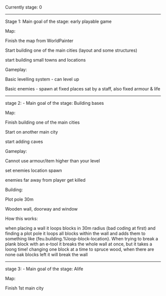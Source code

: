 Currently stage: 0

---
Stage 1: Main goal of the stage: early playable game

Map:

Finish the map from WorldPainter

Start building one of the main cities (layout and some structures)

start building small towns and locations


Gameplay:

Basic levelling system - can level up 

Basic enemies - spawn at fixed places sat by a staff, also fixed armour & life 

---
stage 2: - Main goal of the stage: Building bases

Map:

Finish building one of the main cities

Start on another main city

start adding caves


Gameplay:

Cannot use armour/item higher than your level

set enemies location spawn

enemies far away from player get killed


Building:

Plot pole 30m

Wooden wall, doorway and window

How this works:

when placing a wall it loops blocks in 30m radius (bad coding at first) and finding a plot pole it loops all blocks within the wall and adds them to something like {feu.building.%loop-block-location}. When trying to break a plank block with an e-tool it breaks the whole wall at once, but it takes a loong time! changing one block at a time to spruce wood, when there are none oak blocks left it will break the wall

---
stage 3: - Main goal of the stage: Alife

Map:

Finish 1st main city



